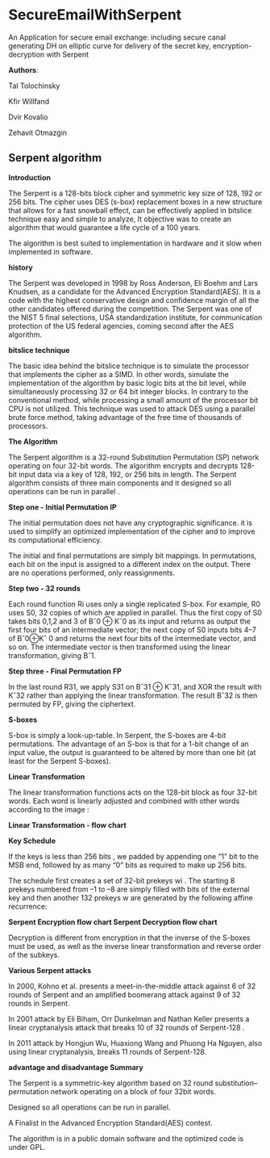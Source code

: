 # SecureEmailWithSerpent
An Application for secure email exchange: including secure canal generating DH on elliptic curve for delivery of the secret key, encryption-decryption with Serpent

**Authors**:

Tal Tolochinsky 

Kfir Willfand 

Dvir Kovalio

Zehavit Otmazgin 

## **Serpent algorithm**

**Introduction**  

The Serpent is a 128-bits block cipher and symmetric key size of 128, 192 or 256 bits. The cipher uses DES (s-box) replacement boxes in a new structure that allows for a fast snowball effect, can be effectively applied in bitslice technique easy and simple to analyze, It objective was to create an algorithm that would guarantee a life cycle of a 100 years.

The algorithm is best suited to implementation in hardware and it slow when implemented in software.

**history**

The Serpent was developed in 1998 by Ross Anderson, Eli Boehm and Lars Knudsen, as a candidate for the Advanced Encryption Standard(AES). It is a code with the highest conservative design and confidence margin of all the other candidates offered during the competition. The Serpent was one of the NIST 5 final selections, USA standardization institute, for communication protection of the US federal agencies, coming second after the AES algorithm.

  

**bitslice technique**

The basic idea behind the bitslice technique is to simulate the processor that implements the cipher as a SIMD. In other words, simulate the implementation of the algorithm by basic logic bits at the bit level, while simultaneously processing 32 or 64 bit integer blocks. In contrary to the conventional method, while processing a small amount of the processor bit CPU is not utilized. This technique was used to attack DES using a parallel brute force method, taking advantage of the free time of thousands of processors.

**The Algorithm**

The Serpent algorithm is a 32-round Substitution Permutation (SP) network operating on four 32-bit words. The algorithm encrypts and decrypts 128-bit input data via a key of 128, 192, or 256 bits in length. The Serpent algorithm consists of three main components and it designed so all operations can be run in parallel .

**Step one - Initial Permutation IP**

The initial permutation does not have any cryptographic significance. it is used to simplify an optimized implementation of the cipher and to improve its computational efficiency.

The initial and final permutations are simply bit mappings. In permutations, each bit on the input is assigned to a different index on the output. There are no operations performed, only reassignments.

**Step two - 32 rounds**

Each round function Ri uses only a single replicated S-box. For example, R0 uses S0, 32 copies of which are applied in parallel. Thus the first copy of S0 takes bits 0,1,2 and 3 of Bˆ0 ⊕ Kˆ0 as its input and returns as output the first four bits of an intermediate vector; the next copy of S0 inputs bits 4–7 of Bˆ0⊕Kˆ 0 and returns the next four bits of the intermediate vector, and so on. The intermediate vector is then transformed using the linear transformation, giving Bˆ1.

**Step three - Final Permutation FP**

In the last round R31, we apply S31 on Bˆ31 ⊕ Kˆ31, and XOR the result with Kˆ32 rather than applying the linear transformation. The result Bˆ32 is then permuted by FP, giving the ciphertext.

  

  

**S-boxes**

S-box is simply a look-up-table. In Serpent, the S-boxes are 4-bit permutations. The advantage of an S-box is that for a 1-bit change of an input value, the output is guaranteed to be altered by more than one bit (at least for the Serpent S-boxes).

  

  

**Linear Transformation**

The linear transformation functions acts on the 128-bit block as four 32-bit words. Each word is linearly adjusted and combined with other words according to the image :

**Linear Transformation - flow chart**

**Key Schedule**

If the keys is less than 256 bits , we padded by appending one “1” bit to the MSB end, followed by as many “0” bits as required to make up 256 bits.

The schedule first creates a set of 32-bit prekeys wi . The starting 8 prekeys numbered from –1 to –8 are simply filled with bits of the external key and then another 132 prekeys w are generated by the following affine recurrence:

**Serpent Encryption flow chart
Serpent Decryption flow chart**

Decryption is different from encryption in that the inverse of the S-boxes must be used, as well as the inverse linear transformation and reverse order of the subkeys.

**Various Serpent attacks**

In 2000, Kohno et al. presents a meet-in-the-middle attack against 6 of 32 rounds of Serpent and an amplified boomerang attack against 9 of 32 rounds in Serpent.

In 2001 attack by Eli Biham, Orr Dunkelman and Nathan Keller presents a linear cryptanalysis attack that breaks 10 of 32 rounds of Serpent-128 .

In 2011 attack by Hongjun Wu, Huaxiong Wang and Phuong Ha Nguyen, also using linear cryptanalysis, breaks 11 rounds of Serpent-128.

**advantage and disadvantage
Summary**

The Serpent is a symmetric-key algorithm based on 32 round substitution–permutation network operating on a block of four 32bit words.

Designed so all operations can be run in parallel.

A Finalist in the Advanced Encryption Standard(AES) contest.

The algorithm is in a public domain software and the optimized code is under GPL.


